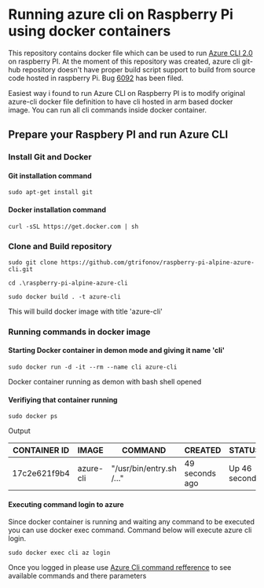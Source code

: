 # Running azure cli on Raspberry Pi using docker containers

This repository contains docker file which can be used to run [Azure CLI 2.0](https://github.com/Azure/azure-cli) on raspberry PI.
At the moment of this repository was created, azure cli git-hub repository doesn't have proper build script support to build from source code hosted in raspberry Pi.
Bug [6092](https://github.com/Azure/azure-cli/issues/6092) has been filed.

Easiest way i found to run Azure CLI on Raspberry PI is to modify original azure-cli docker file definition to have cli hosted in arm based docker image. You can run all cli commands inside docker container.

## Prepare your Raspbery PI and run Azure CLI

### Install Git and Docker

#### Git installation command

`sudo apt-get install git` 

#### Docker installation command

`curl -sSL https://get.docker.com | sh`

### Clone and Build repository

`sudo git clone https://github.com/gtrifonov/raspberry-pi-alpine-azure-cli.git`

`cd .\raspberry-pi-alpine-azure-cli`

`sudo docker build . -t azure-cli`

This will build docker image with title 'azure-cli'

### Running commands in docker image

#### Starting Docker container in demon mode and giving it name 'cli'

`sudo docker run -d -it --rm --name cli azure-cli`

Docker container running as demon with bash shell opened

#### Verifiying that container running

`sudo docker ps`

Output 

| CONTAINER ID  |  IMAGE    | COMMAND                |  CREATED         |    STATUS         | PORTS  |  NAMES  |
| ------------- |---------- |----------------------- |----------------- | ----------------- | ------ | ------- |
| 17c2e621f9b4  | azure-cli | "/usr/bin/entry.sh /…" |  49 seconds ago  |    Up 46 seconds  |        |  cli    |


#### Executing command login to azure

Since docker container is running and waiting any command to be executed you can use docker exec command.
Command below will execute azure cli login.

`sudo docker exec cli az login`

Once you logged in please use [Azure Cli command refference](https://docs.microsoft.com/en-us/cli/azure/reference-index?view=azure-cli-latest) to see available commands and there parameters
